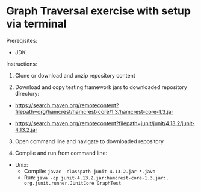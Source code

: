 
<h1>Graph Traversal exercise with setup via terminal</h1>

Prereqisites:
* JDK

Instructions:
1. Clone or download and unzip repository content

2. Download and copy testing framework jars to downloaded repository directory:

* https://search.maven.org/remotecontent?filepath=org/hamcrest/hamcrest-core/1.3/hamcrest-core-1.3.jar

* https://search.maven.org/remotecontent?filepath=junit/junit/4.13.2/junit-4.13.2.jar

3. Open command line and navigate to downloaded repository

4. Compile and run from command line:
* Unix:
  * Compile: ``` javac -classpath junit-4.13.2.jar *.java ```
  * Run: ``` java -cp junit-4.13.2.jar:hamcrest-core-1.3.jar:. org.junit.runner.JUnitCore GraphTest ```
